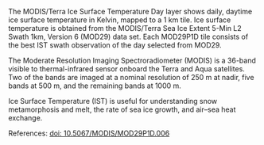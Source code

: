 The MODIS/Terra Ice Surface Temperature Day layer shows daily, daytime ice surface temperature in Kelvin, mapped to a 1 km tile. Ice surface temperature is obtained from the MODIS/Terra Sea Ice Extent 5-Min L2 Swath 1km, Version 6 (MOD29) data set. Each MOD29P1D tile consists of the best IST swath observation of the day selected from MOD29.

The Moderate Resolution Imaging Spectroradiometer (MODIS) is a 36-band visible to thermal-infrared sensor onboard the Terra and Aqua satellites. Two of the bands are imaged at a nominal resolution of 250 m at nadir, five bands at 500 m, and the remaining bands at 1000 m.

Ice Surface Temperature (IST) is useful for understanding snow metamorphosis and melt, the rate of sea ice growth, and air–sea heat exchange.

References: [doi: 10.5067/MODIS/MOD29P1D.006](https://doi.org/10.5067/MODIS/MOD29P1D.006)
